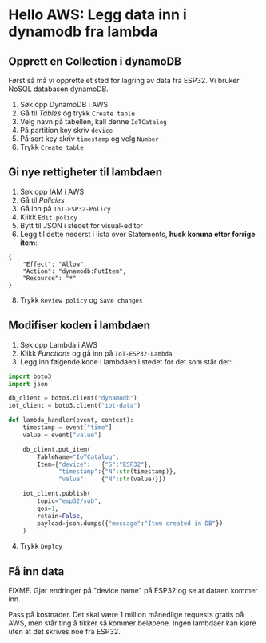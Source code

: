 # Hello AWS: Legg data inn i dynamodb fra lambda

## Opprett en Collection i dynamoDB

Først så må vi opprette et sted for lagring av data fra ESP32. Vi bruker NoSQL databasen dynamoDB. 

1. Søk opp DynamoDB i AWS
2. Gå til *Tables* og trykk `Create table`
3. Velg navn på tabellen, kall denne `IoTCatalog`
4. På partition key skriv `device`
5. På sort key skriv `timestamp` og velg `Number`
6. Trykk `Create table`

## Gi nye rettigheter til lambdaen

1. Søk opp IAM i AWS
2. Gå til *Policies*
3. Gå inn på `IoT-ESP32-Policy`
4. Klikk `Edit policy`
5. Bytt til JSON i stedet for visual-editor
6. Legg til dette nederst i lista over Statements, **husk komma etter forrige item**:

```
{
    "Effect": "Allow",
    "Action": "dynamodb:PutItem",
    "Resource": "*"
}
```

8. Trykk `Review policy` og `Save changes`

## Modifiser koden i lambdaen

1. Søk opp Lambda i AWS
2. Klikk *Functions* og gå inn på `IoT-ESP32-Lambda`
3. Legg inn følgende kode i lambdaen i stedet for det som står der:

```python
import boto3
import json

db_client = boto3.client("dynamodb")
iot_client = boto3.client("iot-data")

def lambda_handler(event, context):
    timestamp = event["time"]
    value = event["value"]

    db_client.put_item(
        TableName="IoTCatalog",
        Item={"device":   {"S":"ESP32"},
              "timestamp":{"N":str(timestamp)},
              "value":    {"N":str(value)}})

    iot_client.publish(
        topic="esp32/sub",
        qos=1,
        retain=False,
        payload=json.dumps({"message":"Item created in DB"})
    )
```
4. Trykk `Deploy`

## Få inn data

FIXME.  Gjør endringer på "device name" på ESP32 og se at dataen kommer inn.

Pass på kostnader. Det skal være 1 million månedlige requests gratis på AWS, men står ting å tikker
så kommer beløpene. Ingen lambdaer kan kjøre uten at det skrives noe fra ESP32.

